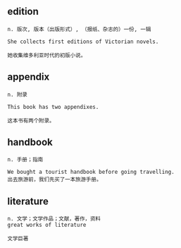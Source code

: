 ## edition
```
n. 版次, 版本（出版形式）, （报纸、杂志的）一份, 一辑

She collects first editions of Victorian novels.

她收集维多利亚时代的初版小说。
```

## appendix
```
n. 附录

This book has two appendixes.

这本书有两个附录。
```

## handbook
```
n. 手册；指南

We bought a tourist handbook before going travelling.
出去旅游前，我们先买了一本旅游手册。
```
## literature
```
n. 文学；文学作品；文献，著作，资料
great works of literature

文学巨著
```